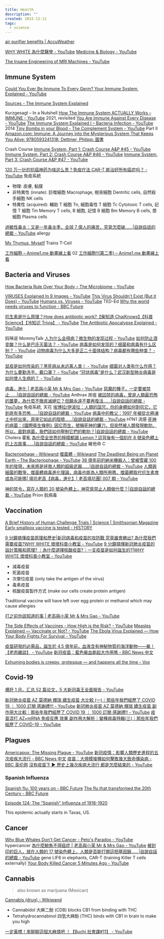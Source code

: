 ```yaml
---
title: Health
description: ""
created: 2015-12-11
tags:
  - science
---
```


[air purifier benefits | AccuWeather](https://www.accuweather.com/en/health-wellness/air-purifier-benefits/646281)

[WHY WHITE 為什麼醫學 - YouTube](https://www.youtube.com/channel/UCbZhCylAwwLqDVKLifuYAcA)
[Medicine & Biology - YouTube](https://www.youtube.com/playlist?list=PLFs4vir_WsTyY31efyHdmtp9l7DpR0Wvi)

[The Insane Engineering of MRI Machines - YouTube](https://www.youtube.com/watch?v=NlYXqRG7lus)

## Immune System

[Could You Ever Be Immune To Every Germ? Your Immune System, Explained - YouTube](https://www.youtube.com/watch?v=GO_Jxa6dWyo)

[Sources - The Immune System Explained](https://sites.google.com/view/sources-immunesystemexplained/)

Kurzgesagt – In a Nutshell
[How The Immune System ACTUALLY Works – IMMUNE - YouTube](https://www.youtube.com/watch?v=lXfEK8G8CUI) 2021, revisited
[You Are Immune Against Every Disease - YouTube](https://www.youtube.com/watch?v=LmpuerlbJu0)
[The Immune System Explained I – Bacteria Infection - YouTube](https://www.youtube.com/watch?v=zQGOcOUBi6s) 2014
[Tiny Bombs in your Blood - The Complement System - YouTube](https://www.youtube.com/watch?v=BSypUV6QUNw) Part II
[Amazon.com: Immune: A Journey into the Mysterious System That Keeps You Alive: 9780593241318: Dettmer, Philipp: 圖書](https://www.amazon.com/Immune-Journey-Mysterious-System-Keeps/dp/0593241312)

Crash Course
[Immune System, Part 1: Crash Course A&P #45 - YouTube](https://www.youtube.com/watch?v=GIJK3dwCWCw)
[Immune System, Part 2: Crash Course A&P #46 - YouTube](https://www.youtube.com/watch?v=2DFN4IBZ3rI)
[Immune System, Part 3: Crash Course A&P #47 - YouTube](https://www.youtube.com/watch?v=rd2cf5hValM)

[120 万一针的抗癌神药为啥这么贵？免疫疗法 CAR-T 能治好所有癌症吗？ - YouTube](https://www.youtube.com/watch?v=Y2nFl0OY2bs) 免疫系統

- 物理: 皮膚, 黏膜
- 非特異性 (innate): 巨噬細胞 Macrophage, 樹突細胞 Dentritic cells, 自然殺手細胞 NK cells
- 特異性 (acquired): 輔助 T 細胞 Tn, 細胞毒性 T 細胞 Tc Cytotoxic T cells, 記憶 T 細胞 Tm Memory T cells, B 細胞, 記憶 B 細胞 Bm Memory B cells, 漿細胞 Plasma cells

[過敏性鼻炎：又是一年鼻炎季，全球 7 億人的痛苦，究竟怎麼破……|自說自話的總裁 - YouTube](https://www.youtube.com/watch?v=W_5m1ffJcxE) allergy

[My Thymus, Myself](https://radiolab.org/episodes/my-thymus-myself) Trains T-Cell

[工作細胞 – Anime1.me 動畫線上看](https://anime1.me/category/2018%e5%b9%b4%e5%a4%8f%e5%ad%a3/%e5%b7%a5%e4%bd%9c%e7%b4%b0%e8%83%9e) 02
[工作細胞!!(第二季) – Anime1.me 動畫線上看](https://anime1.me/category/2021%e5%b9%b4%e5%86%ac%e5%ad%a3/%e5%b7%a5%e4%bd%9c%e7%b4%b0%e8%83%9e-%e7%ac%ac%e4%ba%8c%e5%ad%a3)

## Bacteria and Viruses

[How Bacteria Rule Over Your Body – The Microbiome - YouTube](https://www.youtube.com/watch?v=VzPD009qTN4)

[VIRUSES Explained In 9 Images - YouTube](https://www.youtube.com/watch?v=754YnbOtmvA)
[This Virus Shouldn't Exist (But it Does) - YouTube](https://www.youtube.com/watch?v=1-NxodiGPCU)
[Humans vs. Viruses - YouTube](https://www.youtube.com/playlist?list=PLJicmE8fK0EiTqtnTb9Mjb4UUyMt39YVQ) TED-Ed
[Why the world needs viruses to function - BBC Future](https://www.bbc.com/future/article/20200617-what-if-all-viruses-disappeared)

[抗生素是什么原理？How does antibiotic work?【柴知道 ChaiKnows】【科普 Science】【冷知识 Trivia】 - YouTube](https://www.youtube.com/watch?v=5L2D40MVzBo)
[The Antibiotic Apocalypse Explained - YouTube](https://www.youtube.com/watch?v=xZbcwi7SfZE)

妈咪说 MommyTalk
[人为什么会得病？微生物的发现过程 - YouTube](https://www.youtube.com/watch?v=Igd2vni0ITA&t=356s)
[如何防止酒变酸？什么是巴氏灭菌法？ - YouTube](https://www.youtube.com/watch?v=iinovGaE4ys)
[病毒是如何发现的？细菌和病毒有什么区别？ - YouTube](https://www.youtube.com/watch?v=rS460ilmMLg)
[动物病毒为什么大多是正二十面体结构？病毒都有哪些种类？ - YouTube](https://www.youtube.com/watch?v=n6-YDKtOcqA)

[鼠疫是如何传染的？黑死病从未远离人类！ - YouTube](https://www.youtube.com/watch?v=4-FJP1oEopM)
[细菌对人类有什么作用？为什么要勤洗手、戴口罩？ - YouTube](https://www.youtube.com/watch?v=er2QBBvMQs4)
[“冠状病毒”是什么？武汉新型肺炎病毒是如何使人生病的？ - YouTube](https://www.youtube.com/watch?v=E46_veB0DPU)

[病毒，進化 | 老高與小茉 Mr & Mrs Gao - YouTube](https://www.youtube.com/watch?v=_oBVDBVTKbU)
[惡魔的種子，一定要被禁止……|自說自話的總裁 - YouTube](https://www.youtube.com/watch?v=qr4J89p2CHY) Anthrax 炭疽
[被囚禁的病毒，曾是人類最恐怖的噩夢，為什麼不徹底滅絕它？但願永遠不要再復活……|自說自話的總裁 - YouTube](https://www.youtube.com/watch?v=iblmfra6GLQ) 免疫系統, 天花
[埃博拉/伊波拉：人類的詛咒，你的身體如何對抗它，它到底有多恐怖……|自說自話的總裁 - YouTube](https://www.youtube.com/watch?v=jQ3CB9C2LP4)
[病毒中的教父：1997 年被從北極凍土中挖出來，原來它如此的陰險……|自說自話的總裁 - YouTube](https://www.youtube.com/watch?v=SyD0lL1Ij6g) H?N1 流感
[死神的病菌：《國際衛生條例》因它而生，號稱死神的鐮刀，但突然被人類發現軟肋，所以，面對病菌，我們該如何壓制它們的軟肋？|自說自話的總裁 - YouTube](https://www.youtube.com/watch?v=difNkA5Z0ks) Cholera 霍亂
[為什麼全世界的檸檬都讀 Lemon？這背後有一個刻在 8 號染色體上的上古故事……|自說自話的總裁 - YouTube](https://www.youtube.com/watch?v=y0PfdJ2XoAg) 維他命 C

[Bacteriophage - Wikiwand](https://www.wikiwand.com/en/Bacteriophage)
[噬菌體 - Wikiwand](https://www.wikiwand.com/zh-hant/%E5%99%AC%E8%8F%8C%E4%BD%93)
[The Deadliest Being on Planet Earth – The Bacteriophage - YouTube](https://www.youtube.com/watch?v=YI3tsmFsrOg)
[38 億年前的納米機器人：曾被雪藏 100 年的發現，未來將是拯救人類的超級武器……|自說自話的總裁 - YouTube](https://www.youtube.com/watch?v=DBwui0FO_bs)
[人類與細菌的戰爭，噬菌體病毒進化理論，病毒也能為人類所用嗎，噬菌體取代抗生素會成為可能嗎| 填坑老高【病毒，進化】| 老高填坑團| 007 期 - YouTube](https://www.youtube.com/watch?v=XQde-sirjgU)

[神的禁令，寫在人類的 20 號染色體上，神究竟禁止人類做什麼？|自說自話的總裁 - YouTube](https://www.youtube.com/watch?v=Hmcz2VOn5-c) Prion 朊病毒

## Vaccination

[A Brief History of Human Challenge Trials | Science | Smithsonian Magazine](https://www.smithsonianmag.com/science-nature/brief-history-human-challenge-trials-180976556/)
[Early smallpox vaccine is tested - HISTORY](https://www.history.com/this-day-in-history/jenner-tests-smallpox-vaccine)

[9 分鐘搞懂疫苗原理和歷史|新冠病毒和疫苗的攻防戰 究竟誰會勝出? 為什麼我們需要疫苗?WHY WHITE 壞壞科普小教室 - YouTube](https://www.youtube.com/watch?v=I1qaCMBmIo0)
[9 分鐘搞懂新冠肺炎疫苗的設計策略和原理? ｜為什麼選擇核酸疫苗?｜一支疫苗是如何誕生的?|WHY WHITE 壞壞科普小教室 - YouTube](https://www.youtube.com/watch?v=T0Wev8fA9rk)

- 減毒疫苗
- 死菌疫苗
- 次單位疫苗 (only take the antigen of the virus)
- 毒素疫苗
- 核酸疫苗製作方式 (make our cells create protein antigen)

Traditional vaccine will have left over egg protein or methanol which may cause allergies

[打之前你該知道的事 | 老高與小茉 Mr & Mrs Gao - YouTube](https://www.youtube.com/watch?v=b5wq2mSQMjU)

[The Side Effects of Vaccines - How High is the Risk? - YouTube](https://www.youtube.com/watch?v=zBkVCpbNnkU)
[Measles Explained — Vaccinate or Not? - YouTube](https://www.youtube.com/watch?v=y0opgc1WoS4)
[The Ebola Virus Explained — How Your Body Fights For Survival - YouTube](https://www.youtube.com/watch?v=sRv19gkZ4E0)

[疫苗研發的必需品，誕生於 4.5 億年前，血液含有神秘物質的海洋動物——鱟！【老肉雜談】 - YouTube](https://www.youtube.com/watch?v=NLZqnGkdItg)
[新冠疫苗：藍色鱟血能起大作用嗎 - BBC News 中文](https://www.bbc.com/zhongwen/trad/world-53353255)

[Exhuming bodies is creepy, grotesque — and happens all the time - Vox](https://www.vox.com/the-highlight/2019/10/23/20920800/exhuming-bodies-john-dillinger-lies-beneath)

## Covid-19

[爆肝 1 月，汇总 52 篇论文，5 大新冠毒王全面报告 - YouTube](https://www.youtube.com/watch?v=FJIX3K0J2ic)

[新冠肺炎疫苗 AZ 莫德納 輝瑞 嬌生疫苗 大比較 (一)｜那些年我們經歷了 COVID 19 ｜ 1000 訂閱 感謝禮!!! - YouTube](https://www.youtube.com/watch?v=9BjiXdKe8Uk)
[新冠肺炎疫苗 AZ 莫德納 輝瑞 嬌生疫苗 副作用大比較｜那些年我們經歷了 COVID 19 ｜ 1000 訂閱 感謝禮!! - YouTube](https://www.youtube.com/watch?v=DlRyf8yVcNc)
[疫苗混打 AZ+mRNA 免疫反應 效果 副作用大解析｜變種病毒特輯(三)｜那些年我們經歷了 COVID-19 - YouTube](https://www.youtube.com/watch?v=QTK1T3iKYDk)

## Plagues

[Americapox: The Missing Plague - YouTube](https://www.youtube.com/watch?v=JEYh5WACqEk)
[新冠疫情：影響人類歷史進程的五次疫疾大流行 - BBC News 中文](https://www.bbc.com/zhongwen/trad/world-51959677)
[疫苗：大規模接種如何擊敗幾大致命傳染病 - BBC 英伦网](https://www.bbc.com/ukchina/trad/55287619)
[沒有疫苗下 ▶ 歷史上幾次疾病大流行 都是怎麼結束的 - YouTube](https://www.youtube.com/watch?v=sxUksYTqSSc)

### Spanish Influenza

[Spanish flu: 100 years on - BBC Future](https://www.bbc.com/future/columns/spanishflu)
[The flu that transformed the 20th Century - BBC Future](https://www.bbc.com/future/article/20181016-the-flu-that-transformed-the-20th-century)

[Episode 124: The “Spanish” Influenza of 1918-1920](https://15minutehistory.org/podcast/episode-124-the-spanish-influenza-of-1918-1920/)

This epidemic actually starts in Taxas, US.

## Cancer

[Why Blue Whales Don't Get Cancer - Peto's Paradox - YouTube](https://www.youtube.com/watch?v=1AElONvi9WQ) hypercancer
[為什麼鯨魚不得癌症 | 老高與小茉 Mr & Mrs Gao - YouTube](https://www.youtube.com/watch?v=hVmNVv83FEs)
[被封印的巨人，就在人類的 17 號染色體上，人類是否能打開這把基因鎖……|自說自話的總裁 - YouTube](https://www.youtube.com/watch?v=s7D_SEPNxfM) gene LIF6 in elephants, CAR-T (training Killer T cells externally)
[Your Body Killed Cancer 5 Minutes Ago - YouTube](https://www.youtube.com/watch?v=zFhYJRqz_xk)

## Cannabis

> also known as marijuana (Mexican)

[Cannabis (drug) - Wikiwand](<https://www.wikiwand.com/en/Cannabis_(drug)>)

- Cannabidol 大麻二酚 (CDB)
  blocks CB1 from binding with THC
- Tetrahydrocannabinol 四氫大麻酚 (THC)
  binds with CB1 in brain to make you high

[一定黃標！來聊聊這個大麻煩吧 ！【Buchi 社會課#11】 - YouTube](https://www.youtube.com/watch?v=EpG1BQxaJ4o)
